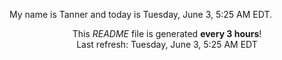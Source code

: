 My name is Tanner and today is Tuesday, June 3, 5:25 AM EDT.

<p align="center">This <i>README</i> file is generated <b>every 3 hours</b>!</br>Last refresh: Tuesday, June 3, 5:25 AM EDT<br /></p>

